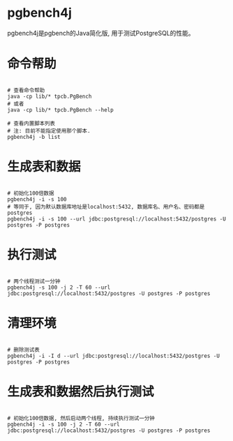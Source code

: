 # pgbench4j

pgbench4j是pgbench的Java简化版, 用于测试PostgreSQL的性能。

# 命令帮助

```shell script

# 查看命令帮助
java -cp lib/* tpcb.PgBench
# 或者
java -cp lib/* tpcb.PgBench --help

# 查看内置脚本列表
# 注: 目前不能指定使用那个脚本.
pgbench4j -b list

```

# 生成表和数据

```shell script

# 初始化100倍数据
pgbench4j -i -s 100
# 等同于, 因为默认数据库地址是localhost:5432, 数据库名、用户名、密码都是postgres 
pgbench4j -i -s 100 --url jdbc:postgresql://localhost:5432/postgres -U postgres -P postgres

```

# 执行测试

```shell script

# 两个线程测试一分钟
pgbench4j -s 100 -j 2 -T 60 --url jdbc:postgresql://localhost:5432/postgres -U postgres -P postgres

```

# 清理环境

```shell script

# 删除测试表
pgbench4j -i -I d --url jdbc:postgresql://localhost:5432/postgres -U postgres -P postgres

```

# 生成表和数据然后执行测试

```shell script

# 初始化100倍数据, 然后启动两个线程, 持续执行测试一分钟
pgbench4j -i -s 100 -j 2 -T 60 --url jdbc:postgresql://localhost:5432/postgres -U postgres -P postgres

```
